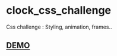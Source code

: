 # clock_css_challenge
Css challenge : Styling, animation, frames.. 
<h2><a href="https://salaheddinehaddane.github.io/clock_css_challenge/" target="_blank"> DEMO </a></h2>


